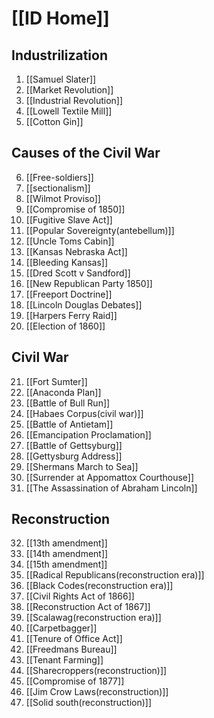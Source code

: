 # [[ID Home]]

## Industrilization
1. [[Samuel Slater]]
2. [[Market Revolution]]
3. [[Industrial Revolution]]
4. [[Lowell Textile Mill]]
5. [[Cotton Gin]]

## Causes of the Civil War
6. [[Free-soldiers]]
7.  [[sectionalism]] 
8. [[Wilmot Proviso]]
9. [[Compromise of 1850]]
10. [[Fugitive Slave Act]]
11. [[Popular Sovereignty(antebellum)]]
12. [[Uncle Toms Cabin]]
13. [[Kansas Nebraska Act]]
14. [[Bleeding Kansas]]
15. [[Dred Scott v Sandford]]
16. [[New Republican Party 1850]]
17. [[Freeport Doctrine]]
18. [[Lincoln Douglas Debates]]
19. [[Harpers Ferry Raid]]
20. [[Election of 1860]]

## Civil War
21. [[Fort Sumter]]
22. [[Anaconda Plan]]
23. [[Battle of Bull Run]]
24. [[Habaes Corpus(civil war)]]
25. [[Battle of Antietam]]
26. [[Emancipation Proclamation]]
27. [[Battle of Gettsyburg]]
28. [[Gettysburg Address]]
29. [[Shermans March to Sea]]
30. [[Surrender at Appomattox Courthouse]]
31. [[The Assassination of Abraham Lincoln]]

## Reconstruction
32. [[13th amendment]]
33. [[14th amendment]]
34. [[15th amendment]]
35. [[Radical Republicans(reconstruction era)]]
36. [[Black Codes(reconstruction era)]]
37. [[Civil Rights Act of 1866]]
38. [[Reconstruction Act of 1867]]
39. [[Scalawag(reconstruction era)]]
40. [[Carpetbagger]]
41. [[Tenure of Office Act]]
42. [[Freedmans Bureau]]
43. [[Tenant Farming]]
44. [[Sharecroppers(reconstruction)]]
45. [[Compromise of 1877]]
46. [[Jim Crow Laws(reconstruction)]]
47. [[Solid south(reconstruction)]]